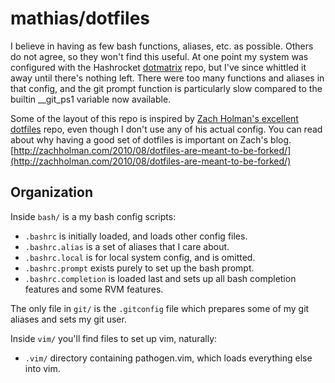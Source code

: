 mathias/dotfiles
================

I believe in having as few bash functions, aliases, etc. as possible. Others do not agree, so they won't find this useful. At one point my system was configured with the Hashrocket [dotmatrix](https://github.com/hashrocket/dotmatrix) repo, but I've since whittled it away until there's nothing left. There were too many functions and aliases in that config, and the git prompt function is particularly slow compared to the builtin __git_ps1 variable now available.

Some of the layout of this repo is inspired by [Zach Holman's excellent dotfiles](https://github.com/holman/dotfiles) repo, even though I don't use any of his actual config. You can read about why having a good set of dotfiles is important on Zach's blog. [http://zachholman.com/2010/08/dotfiles-are-meant-to-be-forked/](http://zachholman.com/2010/08/dotfiles-are-meant-to-be-forked/)

Organization
------------

Inside `bash/` is a my bash config scripts:
 * `.bashrc` is initially loaded, and loads other config files.
 * `.bashrc.alias` is a set of aliases that I care about.
 * `.bashrc.local` is for local system config, and is omitted.
 * `.bashrc.prompt` exists purely to set up the bash prompt.
 * `.bashrc.completion` is loaded last and sets up all bash completion features and some RVM features.

The only file in `git/` is the `.gitconfig` file which prepares some of my git aliases and sets my git user.

Inside `vim/` you'll find files to set up vim, naturally:
 * `.vim/` directory containing pathogen.vim, which loads everything else into vim.
